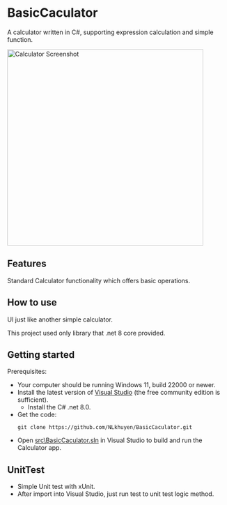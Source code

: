# BasicCaculator

A calculator written in C#, supporting expression calculation and simple function.

<img src="Docs/Images/ScreenShot2024-07-20 164147.png" alt="Calculator Screenshot" width="450px" />

## Features
Standard Calculator functionality which offers basic operations.

## How to use

UI just like another simple calculator.

This project used only library that .net 8 core provided.

## Getting started
Prerequisites:
- Your computer should be running Windows 11, build 22000 or newer.
- Install the latest version of [Visual Studio](https://developer.microsoft.com/en-us/windows/downloads) (the free community edition is sufficient).
    - Install the C# .net 8.0.
- Get the code:
    ```
    git clone https://github.com/NLkhuyen/BasicCaculator.git
    ```
- Open [src\BasicCaculator.sln](/src/BasicCaculator.sln) in Visual Studio to build and run the Calculator app.

## UnitTest
- Simple Unit test with xUnit.
- After import into Visual Studio, just run test to unit test logic method.
